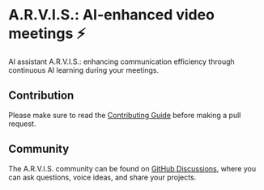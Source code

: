 # A.R.V.I.S.: AI-enhanced video meetings ⚡

AI assistant A.R.V.I.S.: enhancing communication efficiency through continuous AI learning during your meetings.

## Contribution

Please make sure to read the [Contributing Guide](CONTRIBUTING.md) before making a pull request.

## Community

The A.R.V.I.S. community can be found on [GitHub Discussions](https://github.com/jilarganti/Lie2AI/discussions), where you can ask questions, voice ideas, and share your projects.
